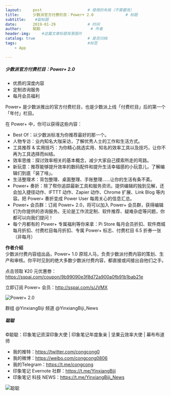```yaml
---
layout:     post                    # 使用的布局（不需要改）
title:      少数派官方付费栏目：Power+ 2.0              # 标题 
subtitle:    #副标题
date:       2019-01-29              # 时间
author:     聪聪                      # 作者
header-img:     #这篇文章标题背景图片
catalog: true                       # 是否归档
tags:                               #标签
    - App

---
```


##### 少数派官方付费栏目：Power+ 2.0

* 优质的深度内容
* 定制咨询服务
* 每月会员福利

Power+ 是少数派推出的官方付费栏目，也是少数派上线「付费栏目」后的第一个「年付」栏目。

在 Power+ 中，你可以获得这些内容：
* Best Of：以少数派标准为你推荐最好的那一个。
* 人物专访：业内知名大咖采访，了解优秀人士的工作和生活方式。
* 工具推荐 & 实用技巧：为你精心挑选实用、知名的效率工具以及技巧，让你不再为工具选择而纠结。
* 效率思维：探讨效率相关的基本概念，减少大家自己摸索所走的弯路。
* 新玩意：推荐能够提升效率的数码配件和提升生活幸福感的小玩意儿，了解编辑们到底「装了啥」。
* 生活整理术：背包整理、桌面整理、手账整理……让你的生活有条不紊。
* Power+ 奏折：除了帮你追踪最新工具和服务资讯，提供编辑的独到见解，还会加入捷径动作、IFTTT 动作、Zapier 动作、Chrome 扩展、Link Blog 等内容。把 Power+ 奏折变成 Power User 每周关心的信息汇总。
* Power+ 会员群：订阅 Power+ 2.0，将可以加入 Power+ 会员群，获得编辑们为你提供的咨询服务。无论是工作流定制、软件推荐、疑难杂症等问题，你都可以向我们提问！
* 每个月都有的 Power+ 专属福利等你来拿：Pi Store 每月会员折扣、软件商城每月折扣、付费栏目每月折扣、专属 Power+ 标志、付费栏目 6.5 折券一张（非每月）

**作者介绍**<br>
少数派付费内容组出品，Power+ 1.0 原班人马，负责少数派付费内容的策划、生产和审核。你平时见到的绝大多数少数派付费内容，都直接或间接出自他们之手。

点击领取 ¥20 元优惠劵：<https://sspai.com/coupon/9b99090e3f8d72a900a0fb91b1bab21e>

立即订阅 Power+ 会员：<http://sspai.com/s/JVMX>

![Power+ 2.0](https://i.v2ex.co/GDbq1f98.jpeg)

群组 @YinxiangBiji
频道 @YinxiangBiji_News

##### 聪聪
&copy;聪聪：印象笔记资深印象大使 | 印象笔记年度象亲 | 坚果云效率大使 | 幕布布道师

* 我的推特：<https://twitter.com/congcong0><br>
* 我的微博：<https://weibo.com/congcong0806><br>
* 我的Telegram：<https://t.me/congcong><br>
* 印象笔记 Evernote 社群：<https://t.me/YinxiangBiji><br>
* 印象笔记 科技 NEWS：<https://t.me/YinxiangBiji_News>

![聪聪](https://i.v2ex.co/3wc207g5.png)